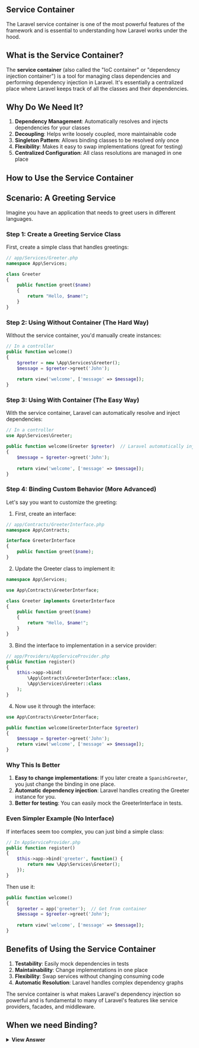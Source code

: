 ## Service Container

The Laravel service container is one of the most powerful features of the framework and is essential to understanding how Laravel works under the hood.

## What is the Service Container?

The **service container** (also called the "IoC container" or "dependency injection container") is a tool for managing class dependencies and performing dependency injection in Laravel. It's essentially a centralized place where Laravel keeps track of all the classes and their dependencies.

## Why Do We Need It?

1. **Dependency Management**: Automatically resolves and injects dependencies for your classes
2. **Decoupling**: Helps write loosely coupled, more maintainable code
3. **Singleton Pattern**: Allows binding classes to be resolved only once
4. **Flexibility**: Makes it easy to swap implementations (great for testing)
5. **Centralized Configuration**: All class resolutions are managed in one place

## How to Use the Service Container

## Scenario: A Greeting Service

Imagine you have an application that needs to greet users in different languages.

### Step 1: Create a Greeting Service Class

First, create a simple class that handles greetings:

```php
// app/Services/Greeter.php
namespace App\Services;

class Greeter
{
    public function greet($name)
    {
        return "Hello, $name!";
    }
}
```

### Step 2: Using Without Container (The Hard Way)

Without the service container, you'd manually create instances:

```php
// In a controller
public function welcome()
{
    $greeter = new \App\Services\Greeter();
    $message = $greeter->greet('John');
    
    return view('welcome', ['message' => $message]);
}
```

### Step 3: Using With Container (The Easy Way)

With the service container, Laravel can automatically resolve and inject dependencies:

```php
// In a controller
use App\Services\Greeter;

public function welcome(Greeter $greeter)  // Laravel automatically injects
{
    $message = $greeter->greet('John');
    
    return view('welcome', ['message' => $message]);
}
```

### Step 4: Binding Custom Behavior (More Advanced)

Let's say you want to customize the greeting:

1. First, create an interface:

```php
// app/Contracts/GreeterInterface.php
namespace App\Contracts;

interface GreeterInterface
{
    public function greet($name);
}
```

2. Update the Greeter class to implement it:

```php
namespace App\Services;

use App\Contracts\GreeterInterface;

class Greeter implements GreeterInterface
{
    public function greet($name)
    {
        return "Hello, $name!";
    }
}
```

3. Bind the interface to implementation in a service provider:

```php
// app/Providers/AppServiceProvider.php
public function register()
{
    $this->app->bind(
        \App\Contracts\GreeterInterface::class,
        \App\Services\Greeter::class
    );
}
```

4. Now use it through the interface:

```php
use App\Contracts\GreeterInterface;

public function welcome(GreeterInterface $greeter)
{
    $message = $greeter->greet('John');
    return view('welcome', ['message' => $message]);
}
```

### Why This Is Better

1. **Easy to change implementations**: If you later create a `SpanishGreeter`, you just change the binding in one place.
2. **Automatic dependency injection**: Laravel handles creating the Greeter instance for you.
3. **Better for testing**: You can easily mock the GreeterInterface in tests.

### Even Simpler Example (No Interface)

If interfaces seem too complex, you can just bind a simple class:

```php
// In AppServiceProvider.php
public function register()
{
    $this->app->bind('greeter', function() {
        return new \App\Services\Greeter();
    });
}
```

Then use it:

```php
public function welcome()
{
    $greeter = app('greeter');  // Get from container
    $message = $greeter->greet('John');
    
    return view('welcome', ['message' => $message]);
}
```

## Benefits of Using the Service Container

1. **Testability**: Easily mock dependencies in tests
2. **Maintainability**: Change implementations in one place
3. **Flexibility**: Swap services without changing consuming code
4. **Automatic Resolution**: Laravel handles complex dependency graphs

The service container is what makes Laravel's dependency injection so powerful and is fundamental to many of Laravel's features like service providers, facades, and middleware.

## When we need Binding?

<details>
	<summary><b>View Answer</b></summary>
<ul>
Great question! You're absolutely right that in many simple cases, you **don't need to explicitly bind** classes to Laravel's service container. Let me clarify when and why you might want to do it anyway.

---

## **When Laravel's Auto-Resolution Works Without Binding**

For simple classes like your `Greeter` example, Laravel can automatically resolve them **without any binding** because:

1. It can find the class (in `app/Services/`)
2. It doesn't have any constructor dependencies that Laravel can't resolve
3. You're not using an interface

So this works **without binding**:
```php
// Works automatically!
public function welcome(\App\Services\Greeter $greeter)
{
    return $greeter->greet("John");
}
```

---

## **When You NEED to Bind to the Container**

You **must** explicitly bind a class in these cases:

### **1. When Using Interfaces (Contracts)**
If you want to depend on an **interface** rather than a concrete class (which is a good practice for loose coupling), you must tell Laravel which implementation to use.

✅ **Required Binding:**
```php
// In a ServiceProvider (e.g., AppServiceProvider.php)
$this->app->bind(
    \App\Contracts\GreeterInterface::class,
    \App\Services\Greeter::class
);
```
Now Laravel knows what to inject when you type-hint `GreeterInterface`:
```php
public function welcome(\App\Contracts\GreeterInterface $greeter)
{
    return $greeter->greet("John");
}
```

### **2. When a Class Needs Special Instantiation Logic**
If your class requires **custom initialization** (e.g., configuration values), you bind it with a closure.

✅ **Required Binding:**
```php
$this->app->bind(\App\Services\Greeter::class, function ($app) {
    return new \App\Services\Greeter(config('app.default_greeting'));
});
```

### **3. When You Want a Singleton (Single Instance)**
If you want **only one instance** of a class to be reused everywhere (like a service), you bind it as a singleton.

✅ **Required Binding:**
```php
$this->app->singleton(\App\Services\Greeter::class, function () {
    return new \App\Services\Greeter();
});
```

### **4. When Binding a Primitive Value (Non-Class Dependencies)**
If your class needs a **string, array, or config value**, you must bind it.

✅ **Required Binding:**
```php
$this->app->when(\App\Services\Greeter::class)
          ->needs('$greetingStyle')
          ->give('formal');
```

---

## **When You DON’T Need Binding**
✔ **If your class:**
- Has no **constructor dependencies**, **OR**
- All dependencies are **auto-resolvable**, **AND**
- You're not using an **interface**  
→ Laravel can resolve it automatically.

Example:
```php
// No binding needed
public function welcome(\App\Services\Greeter $greeter)
{
    return $greeter->greet("John");
}
```

---

## **Why Bind Even If Auto-Resolution Works?**
Even if Laravel can auto-resolve a class, you might still bind it explicitly for:
1. **Clarity** (makes dependencies visible in the container)
2. **Consistency** (if it later needs special instantiation)
3. **Testing** (easier to mock bound services)
4. **Future-proofing** (if the class later gets an interface)

---

### **Final Answer**
- **You don’t always need binding** (Laravel can auto-resolve simple classes).
- **You must bind** when using interfaces, singletons, or custom instantiation logic.
- **Best practice**: Bind interfaces and services explicitly for maintainability.

Would you like a practical example comparing auto-resolution vs. explicit binding? 😊
</ul>
<details>
	<summary><b>Practical Example of binding:</b></summary>
<ul>

# Practical Example: Auto-Resolution vs Explicit Binding in Laravel

Let's compare both approaches using a simple `NotificationService` example.

## Scenario: Sending Notifications

We'll create a service that can send notifications via different channels (email, SMS).

### 1. Auto-Resolution (No Binding Needed)

**When this works**: When your class has no interface and simple dependencies.

#### Notification Service Class:
```php
// app/Services/NotificationService.php
namespace App\Services;

class NotificationService
{
    public function send($message, $user)
    {
        // Default email implementation
        return "Email sent to {$user->email}: {$message}";
    }
}
```

#### Using in Controller (Auto-Resolved):
```php
// app/Http/Controllers/NotificationController.php
use App\Services\NotificationService;

class NotificationController extends Controller
{
    public function notify(NotificationService $service)
    {
        $user = auth()->user();
        $result = $service->send("Your order shipped!", $user);
        
        return $result; // "Email sent to user@example.com: Your order shipped!"
    }
}
```

✅ **Pros**:
- Zero configuration needed
- Laravel automatically injects the instance

❌ **Cons**:
- Hard to swap implementations
- Difficult to mock in tests
- No interface for type safety

### 2. Explicit Binding (Recommended for Flexibility)

**When you need this**: When you want to swap implementations or use interfaces.

#### Step 1: Create an Interface
```php
// app/Contracts/NotifierInterface.php
namespace App\Contracts;

interface NotifierInterface
{
    public function send($message, $user);
}
```

#### Step 2: Implement the Service
```php
// app/Services/EmailNotifier.php
namespace App\Services;

use App\Contracts\NotifierInterface;

class EmailNotifier implements NotifierInterface
{
    public function send($message, $user)
    {
        return "Email sent to {$user->email}: {$message}";
    }
}
```

#### Step 3: Bind in Service Provider
```php
// app/Providers/AppServiceProvider.php
public function register()
{
    $this->app->bind(
        \App\Contracts\NotifierInterface::class,
        \App\Services\EmailNotifier::class
    );
}
```

#### Step 4: Use in Controller
```php
use App\Contracts\NotifierInterface;

class NotificationController extends Controller
{
    public function notify(NotifierInterface $notifier)
    {
        $user = auth()->user();
        return $notifier->send("Your order shipped!", $user);
    }
}
```

### Key Differences

| Feature              | Auto-Resolution | Explicit Binding |
|----------------------|-----------------|------------------|
| Setup Required       | None            | Interface + Binding |
| Implementation Swapping | Impossible | Easy (change binding) |
| Mocking for Tests    | Difficult       | Very Easy         |
| Type Safety          | No              | Yes (interface)  |
| Constructor DI       | Works           | Works            |

### When You'd Want to Swap Implementations

1. **Testing**: Bind a mock notifier
```php
$this->app->bind(NotifierInterface::class, MockNotifier::class);
```

2. **Changing Channels**: Switch to SMS
```php
// Change in AppServiceProvider:
$this->app->bind(NotifierInterface::class, SmsNotifier::class);
```

3. **Contextual Binding**: Different notifiers for different controllers
```php
$this->app->when(AdminController::class)
          ->needs(NotifierInterface::class)
          ->give(AdminNotifier::class);
```

### Real-World Benefit

Imagine your app grows and you need to:
- Add SMS notifications
- Add Slack notifications
- Add push notifications

With explicit binding, you just:
1. Create new implementations
2. Change one binding line
3. All controller code stays exactly the same

```php
$this->app->bind(NotifierInterface::class, SlackNotifier::class);
// OR
$this->app->bind(NotifierInterface::class, SmsNotifier::class);
```

No need to change any controllers! This is the power of Laravel's service container.
</ul>
</details>

</details>
